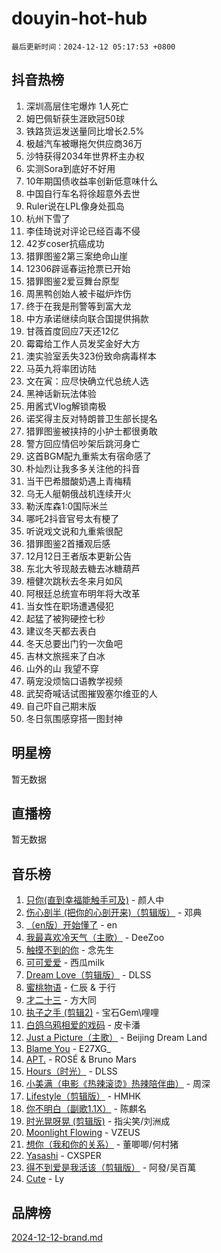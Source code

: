 # douyin-hot-hub

`最后更新时间：2024-12-12 05:17:53 +0800`

## 抖音热榜

1. 深圳高层住宅爆炸 1人死亡
1. 姆巴佩斩获生涯欧冠50球
1. 铁路货运发送量同比增长2.5%
1. 极越汽车被曝拖欠供应商36万
1. 沙特获得2034年世界杯主办权
1. 实测Sora到底好不好用
1. 10年期国债收益率创新低意味什么
1. 中国自行车名将徐超意外去世
1. Ruler说在LPL像身处孤岛
1. 杭州下雪了
1. 李佳琦说对评论已经百毒不侵
1. 42岁coser抗癌成功
1. 猎罪图鉴2第三案绝命山崖
1. 12306辟谣春运抢票已开始
1. 猎罪图鉴2爱豆舞台原型
1. 周黑鸭创始人被卡磁炉炸伤
1. 终于在我是刑警等到富大龙
1. 中方承诺继续向联合国提供捐款
1. 甘薇首度回应7天还12亿
1. 霉霉给工作人员发奖金好大方
1. 澳实验室丢失323份致命病毒样本
1. 马英九将率团访陆
1. 文在寅：应尽快确立代总统人选
1. 黑神话新玩法体验
1. 用酱式Vlog解锁南极
1. 诺奖得主反对特朗普卫生部长提名
1. 猎罪图鉴被挟持的小护士都很勇敢
1. 警方回应情侣吵架后跳河身亡
1. 这首BGM配九重紫太有宿命感了
1. 朴灿烈让我多多关注他的抖音
1. 当干巴希腊酸奶遇上青梅精
1. 乌无人艇朝俄战机连续开火
1. 勒沃库森1:0国际米兰
1. 哪吒2抖音官号太有梗了
1. 听说戏文说和九重紫很配
1. 猎罪图鉴2首播观后感
1. 12月12日王者版本更新公告
1. 东北大爷现敲去糖去冰糖葫芦
1. 檀健次跳秋去冬来月如风
1. 阿根廷总统宣布明年将大改革
1. 当女性在职场遭遇侵犯
1. 起猛了被狗硬控七秒
1. 建议冬天都去表白
1. 冬天总要出门钓一次鱼吧
1. 吉林文旅摇来了白冰
1. 山外的山 我望不穿
1. 萌宠没烦恼口语教学视频
1. 武契奇喊话试图摧毁塞尔维亚的人
1. 自己吓自己期末版
1. 冬日氛围感穿搭一图封神

## 明星榜

暂无数据

## 直播榜

暂无数据

## 音乐榜

1. [只你(直到幸福能触手可及)](https://sf5-hl-cdn-tos.douyinstatic.com/obj/tos-cn-ve-2774/o0lBkRDzFTeaVSUz3ZZSCBVtZ5DIMQGfgmEAuE) - 颜人中
1. [伤心剖半 (把你的心剖开来)（剪辑版）](https://sf5-hl-cdn-tos.douyinstatic.com/obj/tos-cn-ve-2774/oE3a4kLafIGYPYIFXlEAefIrO0MvzyEDgbuTmC) - 邓典
1. [（en版）开始懂了](https://sf5-hl-cdn-tos.douyinstatic.com/obj/tos-cn-ve-2774/ow9G4MKH32zBIDHGvNiTAimWsAJB5QxhCIfIME) - en
1. [我最喜欢冷天气（主歌）](https://sf5-hl-cdn-tos.douyinstatic.com/obj/tos-cn-ve-2774/ogd10efzCApmGsmwZRmIKrEMfCZLg7MycZu3ew) - DeeZoo
1. [触摸不到的你](https://sf5-hl-cdn-tos.douyinstatic.com/obj/tos-cn-ve-2774/oUBR0G6KDYpIwoshClFdQfZDNBfTnrBQE7gXtN) - 念先生
1. [可可爱爱](https://sf5-hl-cdn-tos.douyinstatic.com/obj/tos-cn-ve-2774/0deb1e75aea643b9927ba26aaafa29dd) - 西瓜milk
1. [Dream Love（剪辑版）](https://sf5-hl-cdn-tos.douyinstatic.com/obj/tos-cn-ve-2774/oUn3DKyIgBFIsCFZmAMM8qSJyMtlgLfoPqyDEe) - DLSS
1. [蜜桃物语](https://sf5-hl-cdn-tos.douyinstatic.com/obj/tos-cn-ve-2774/oIhOSCZtIACtYU4XQkngiW9kCBfVD1Fz9IYeqL) - 仁辰 & 于行
1. [才二十三](https://sf5-hl-cdn-tos.douyinstatic.com/obj/tos-cn-ve-2774/okABdOmMEBYDDBvkgYQ5JfEqFtCZvQxf4aRjDI) - 方大同
1. [执子之手 (剪辑2)](https://sf5-hl-cdn-tos.douyinstatic.com/obj/tos-cn-ve-2774/oUoZLQjCc31XzqsBnBQUNgeKtYPBcgbFDwtfcu) - 宝石Gem\哩哩
1. [白鸽乌鸦相爱的戏码](https://sf5-hl-cdn-tos.douyinstatic.com/obj/tos-cn-ve-2774/oMVVEf6eDAOmFtNtCsEqKpIorBDM8Nkg6TZRqC) - 皮卡潘
1. [Just a Picture（主歌）](https://sf5-hl-cdn-tos.douyinstatic.com/obj/tos-cn-ve-2774/oc0usFBZCDnAGbtQig7oCaDsQfCYjcAEfWYQkF) - Beijing Dream Land
1. [Blame You](https://sf5-hl-cdn-tos.douyinstatic.com/obj/tos-cn-ve-2774/oAceIDVL0BC2DJC0Qwi8AZnQAtBgZBbMMpfdzi) - E27XG_
1. [APT.](https://sf5-hl-cdn-tos.douyinstatic.com/obj/tos-cn-ve-2774/ooHxBnfDQIxBZontIlGfpTy5PBxCgEccFO1OMg) - ROSÉ & Bruno Mars
1. [Hours（时光）](https://sf5-hl-cdn-tos.douyinstatic.com/obj/tos-cn-ve-2774/oES9g0DgeYmDFDVCLNfBZZsnLvGF4utxCEAm1Q) - DLSS
1. [小美满（电影《热辣滚烫》热辣陪伴曲）](https://sf5-hl-cdn-tos.douyinstatic.com/obj/tos-cn-ve-2774/o0GAn2lSgfZIDUgtevCGDQYnFg4CwnrBaxbTZL) - 周深
1. [Lifestyle（剪辑版）](https://sf5-hl-cdn-tos.douyinstatic.com/obj/tos-cn-ve-2774/owfqGgjwG3V5lCLaAIezFMeg3LtuKNBaZKgzPV) - HMHK
1. [你不明白（副歌1.1X）](https://sf5-hl-cdn-tos.douyinstatic.com/obj/tos-cn-ve-2774/o4LBQK7fIoonFBCeIzPNZvHDgEDtQ2ErnrKvM1) - 陈麒名
1. [时光晃呀晃 (剪辑版)](https://sf5-hl-cdn-tos.douyinstatic.com/obj/tos-cn-ve-2774/o8ACeQem3gwI1x3GIYGAfKG0LJebKFRJDwRwyW) - 指尖笑/刘洲成
1. [Moonlight Flowing](https://sf5-hl-cdn-tos.douyinstatic.com/obj/tos-cn-ve-2774/oopZsCtRnQgOhEYmv9FfBBgwmeaQmWQQZED9tN) - VZEUS
1. [想你（我和你的关系）](https://sf5-hl-cdn-tos.douyinstatic.com/obj/tos-cn-ve-2774/o8QxhcOBDYYX0zqKCjFVQXZ3RBffnRBQEogitG) - 董唧唧/何村猪
1. [Yasashi](https://sf5-hl-cdn-tos.douyinstatic.com/obj/tos-cn-ve-2774/oEIqAlutRBGQZgZf2VMCuFEBmaD2bgJG6fCQaQ) - CXSPER
1. [得不到爱是我活该（剪辑版）](https://sf5-hl-cdn-tos.douyinstatic.com/obj/tos-cn-ve-2774/os0cIhiBc3fAa9kPjzM5WTrMggiK3sBnZDAwpQ) - 阿發/吴百萬
1. [Cute](https://sf5-hl-cdn-tos.douyinstatic.com/obj/tos-cn-ve-2774/o4IbIzHWKAAB4wsS5qMBRiiAlEBGTpQRNfFvuo) - Ly

## 品牌榜

[2024-12-12-brand.md](2024-12-12-brand.md)
